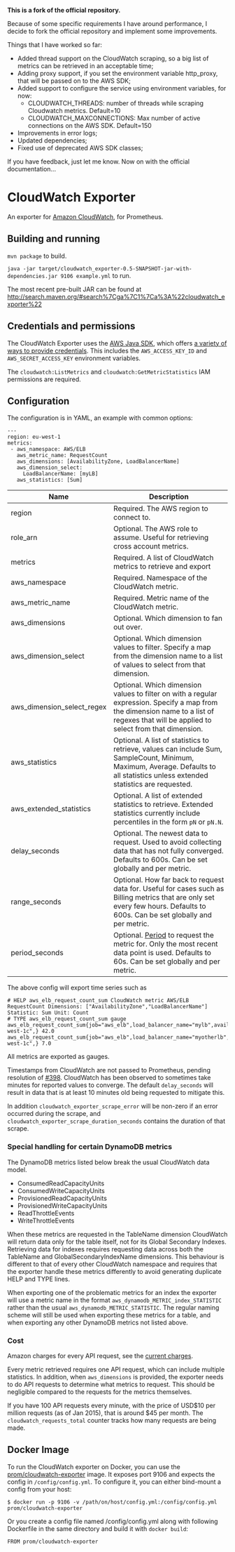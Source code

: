 **This is a fork of the official repository.**

Because of some specific requirements I have around performance, I decide to fork the official repository and implement some improvements.

Things that I have worked so far:

 - Added thread support on the CloudWatch scraping, so a big list of metrics can be retrieved in an acceptable time;
 - Adding proxy support, if you set the environment variable http_proxy, that will be passed on to the AWS SDK;
 - Added support to configure the service using environment variables, for now: 
   - CLOUDWATCH_THREADS: number of threads while scraping Cloudwatch metrics. Default=10
   - CLOUDWATCH_MAXCONNECTIONS: Max number of active connections on the AWS SDK. Default=150
 - Improvements in error logs;
 - Updated dependencies;
 - Fixed use of deprecated AWS SDK classes; 

If you have feedback, just let me know. Now on with the official documentation...

CloudWatch Exporter
=====

An exporter for [Amazon CloudWatch](http://aws.amazon.com/cloudwatch/), for Prometheus.


## Building and running

`mvn package` to build.

`java -jar target/cloudwatch_exporter-0.5-SNAPSHOT-jar-with-dependencies.jar 9106 example.yml` to run.

The most recent pre-built JAR can be found at http://search.maven.org/#search%7Cga%7C1%7Ca%3A%22cloudwatch_exporter%22

## Credentials and permissions

The CloudWatch Exporter uses the
[AWS Java SDK](http://docs.aws.amazon.com/AWSSdkDocsJava/latest/DeveloperGuide/welcome.html),
which offers [a variety of ways to provide credentials](http://docs.aws.amazon.com/AWSSdkDocsJava/latest/DeveloperGuide/credentials.html).
This includes the `AWS_ACCESS_KEY_ID` and `AWS_SECRET_ACCESS_KEY` environment
variables.

The `cloudwatch:ListMetrics` and `cloudwatch:GetMetricStatistics` IAM permissions are required.

## Configuration
The configuration is in YAML, an example with common options:
```
---
region: eu-west-1
metrics:
 - aws_namespace: AWS/ELB
   aws_metric_name: RequestCount
   aws_dimensions: [AvailabilityZone, LoadBalancerName]
   aws_dimension_select:
     LoadBalancerName: [myLB]
   aws_statistics: [Sum]
```
Name     | Description
---------|------------
region   | Required. The AWS region to connect to.
role_arn   | Optional. The AWS role to assume. Useful for retrieving cross account metrics.
metrics  | Required. A list of CloudWatch metrics to retrieve and export
aws_namespace  | Required. Namespace of the CloudWatch metric.
aws_metric_name  | Required. Metric name of the CloudWatch metric.
aws_dimensions | Optional. Which dimension to fan out over.
aws_dimension_select | Optional. Which dimension values to filter. Specify a map from the dimension name to a list of values to select from that dimension.
aws_dimension_select_regex | Optional. Which dimension values to filter on with a regular expression. Specify a map from the dimension name to a list of regexes that will be applied to select from that dimension.
aws_statistics | Optional. A list of statistics to retrieve, values can include Sum, SampleCount, Minimum, Maximum, Average. Defaults to all statistics unless extended statistics are requested.
aws_extended_statistics | Optional. A list of extended statistics to retrieve. Extended statistics currently include percentiles in the form `pN` or `pN.N`.
delay_seconds | Optional. The newest data to request. Used to avoid collecting data that has not fully converged. Defaults to 600s. Can be set globally and per metric.
range_seconds | Optional. How far back to request data for. Useful for cases such as Billing metrics that are only set every few hours. Defaults to 600s. Can be set globally and per metric.
period_seconds | Optional. [Period](http://docs.aws.amazon.com/AmazonCloudWatch/latest/DeveloperGuide/cloudwatch_concepts.html#CloudWatchPeriods) to request the metric for. Only the most recent data point is used. Defaults to 60s. Can be set globally and per metric.

The above config will export time series such as 
```
# HELP aws_elb_request_count_sum CloudWatch metric AWS/ELB RequestCount Dimensions: ["AvailabilityZone","LoadBalancerName"] Statistic: Sum Unit: Count
# TYPE aws_elb_request_count_sum gauge
aws_elb_request_count_sum{job="aws_elb",load_balancer_name="mylb",availability_zone="eu-west-1c",} 42.0
aws_elb_request_count_sum{job="aws_elb",load_balancer_name="myotherlb",availability_zone="eu-west-1c",} 7.0
```

All metrics are exported as gauges.

Timestamps from CloudWatch are not passed to Prometheus, pending resolution of
[#398](https://github.com/prometheus/prometheus/issues/398). CloudWatch has
been observed to sometimes take minutes for reported values to converge. The
default `delay_seconds` will result in data that is at least 10 minutes old
being requested to mitigate this.

In addition `cloudwatch_exporter_scrape_error` will be non-zero if an error
occurred during the scrape, and `cloudwatch_exporter_scrape_duration_seconds`
contains the duration of that scrape.

### Special handling for certain DynamoDB metrics

The DynamoDB metrics listed below break the usual CloudWatch data model.

 * ConsumedReadCapacityUnits
 * ConsumedWriteCapacityUnits
 * ProvisionedReadCapacityUnits
 * ProvisionedWriteCapacityUnits
 * ReadThrottleEvents
 * WriteThrottleEvents

When these metrics are requested in the TableName dimension CloudWatch will
return data only for the table itself, not for its Global Secondary Indexes.
Retrieving data for indexes requires requesting data across both the TableName
and GlobalSecondaryIndexName dimensions. This behaviour is different to that
of every other CloudWatch namespace and requires that the exporter handle these
metrics differently to avoid generating duplicate HELP and TYPE lines.

When exporting one of the problematic metrics for an index the exporter will use
a metric name in the format `aws_dynamodb_METRIC_index_STATISTIC` rather than
the usual `aws_dynamodb_METRIC_STATISTIC`. The regular naming scheme will still
be used when exporting these metrics for a table, and when exporting any other
DynamoDB metrics not listed above.

### Cost

Amazon charges for every API request, see the [current charges](http://aws.amazon.com/cloudwatch/pricing/).

Every metric retrieved requires one API request, which can include multiple
statistics. In addition, when `aws_dimensions` is provided, the exporter needs
to do API requests to determine what metrics to request. This should be
negligible compared to the requests for the metrics themselves.

If you have 100 API requests every minute, with the price of USD$10 per million
requests (as of Jan 2015), that is around $45 per month. The
`cloudwatch_requests_total` counter tracks how many requests are being made.

## Docker Image

To run the CloudWatch exporter on Docker, you can use the [prom/cloudwatch-exporter](https://hub.docker.com/r/prom/cloudwatch-exporter/)
image. It exposes port 9106 and expects the config in `/config/config.yml`. To
configure it, you can either bind-mount a config from your host:

```
$ docker run -p 9106 -v /path/on/host/config.yml:/config/config.yml prom/cloudwatch-exporter
```

Or you create a config file named /config/config.yml along with following
Dockerfile in the same directory and build it with `docker build`:

```
FROM prom/cloudwatch-exporter
```
